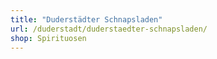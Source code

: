 ```yaml
---
title: "Duderstädter Schnapsladen"
url: /duderstadt/duderstaedter-schnapsladen/
shop: Spirituosen
---
```

